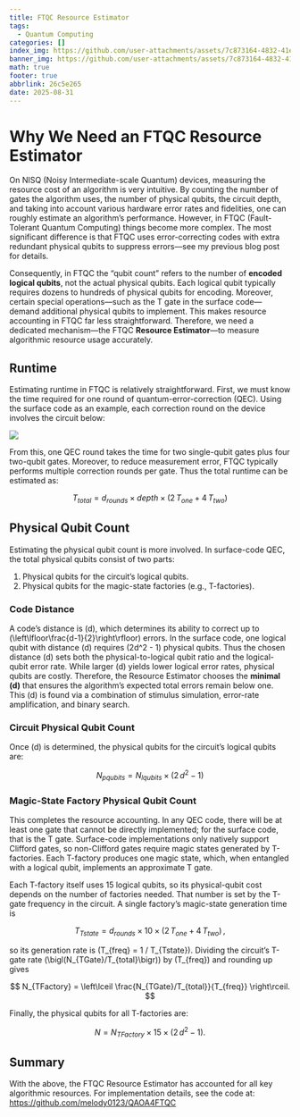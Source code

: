 ```yaml
---
title: FTQC Resource Estimator
tags:
  - Quantum Computing
categories: []
index_img: https://github.com/user-attachments/assets/7c873164-4832-41e5-90b7-55152289e062
banner_img: https://github.com/user-attachments/assets/7c873164-4832-41e5-90b7-55152289e062
math: true
footer: true
abbrlink: 26c5e265
date: 2025-08-31
---
```


<!-- @format -->
# Why We Need an FTQC Resource Estimator

On NISQ (Noisy Intermediate-scale Quantum) devices, measuring the resource cost of an algorithm is very intuitive. By counting the number of gates the algorithm uses, the number of physical qubits, the circuit depth, and taking into account various hardware error rates and fidelities, one can roughly estimate an algorithm’s performance. However, in FTQC (Fault-Tolerant Quantum Computing) things become more complex. The most significant difference is that FTQC uses error-correcting codes with extra redundant physical qubits to suppress errors—see my previous blog post for details.

Consequently, in FTQC the “qubit count” refers to the number of **encoded logical qubits**, not the actual physical qubits. Each logical qubit typically requires dozens to hundreds of physical qubits for encoding. Moreover, certain special operations—such as the T gate in the surface code—demand additional physical qubits to implement. This makes resource accounting in FTQC far less straightforward. Therefore, we need a dedicated mechanism—the FTQC **Resource Estimator**—to measure algorithmic resource usage accurately.

## Runtime

Estimating runtime in FTQC is relatively straightforward. First, we must know the time required for one round of quantum-error-correction (QEC). Using the surface code as an example, each correction round on the device involves the circuit below:

![](/img/FTQC量子资源计数器/1.png)

From this, one QEC round takes the time for two single-qubit gates plus four two-qubit gates. Moreover, to reduce measurement error, FTQC typically performs multiple correction rounds per gate. Thus the total runtime can be estimated as:

$$
T_{total} = d_{rounds} \times depth \times \bigl(2\,T_{one} + 4\,T_{two}\bigr)
$$

## Physical Qubit Count

Estimating the physical qubit count is more involved. In surface-code QEC, the total physical qubits consist of two parts:  

1. Physical qubits for the circuit’s logical qubits.  
2. Physical qubits for the magic-state factories (e.g., T-factories).

### Code Distance

A code’s distance is \(d\), which determines its ability to correct up to \(\left\lfloor\frac{d-1}{2}\right\rfloor\) errors. In the surface code, one logical qubit with distance \(d\) requires \(2d^2 - 1\) physical qubits. Thus the chosen distance \(d\) sets both the physical-to-logical qubit ratio and the logical-qubit error rate. While larger \(d\) yields lower logical error rates, physical qubits are costly. Therefore, the Resource Estimator chooses the **minimal \(d\)** that ensures the algorithm’s expected total errors remain below one. This \(d\) is found via a combination of stimulus simulation, error-rate amplification, and binary search.

### Circuit Physical Qubit Count

Once \(d\) is determined, the physical qubits for the circuit’s logical qubits are:

$$
N_{pqubits} = N_{lqubits} \times \bigl(2\,d^2 - 1\bigr)
$$

### Magic-State Factory Physical Qubit Count

This completes the resource accounting. In any QEC code, there will be at least one gate that cannot be directly implemented; for the surface code, that is the T gate. Surface-code implementations only natively support Clifford gates, so non-Clifford gates require magic states generated by T-factories. Each T-factory produces one magic state, which, when entangled with a logical qubit, implements an approximate T gate.

Each T-factory itself uses 15 logical qubits, so its physical-qubit cost depends on the number of factories needed. That number is set by the T-gate frequency in the circuit. A single factory’s magic-state generation time is

$$
T_{Tstate} = d_{rounds} \times 10 \times \bigl(2\,T_{one} + 4\,T_{two}\bigr)\,,
$$

so its generation rate is \(T_{freq} = 1 / T_{Tstate}\). Dividing the circuit’s T-gate rate \(\bigl(N_{TGate}/T_{total}\bigr)\) by \(T_{freq}\) and rounding up gives

$$
N_{TFactory} = \left\lceil \frac{N_{TGate}/T_{total}}{T_{freq}} \right\rceil.
$$

Finally, the physical qubits for all T-factories are:

$$
N = N_{TFactory} \times 15 \times \bigl(2\,d^2 - 1\bigr).
$$

## Summary

With the above, the FTQC Resource Estimator has accounted for all key algorithmic resources. For implementation details, see the code at:  
<https://github.com/melody0123/QAOA4FTQC>
